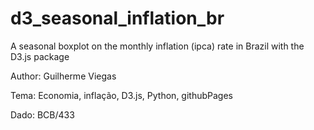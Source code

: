 # d3_seasonal_inflation_br
A seasonal boxplot on the monthly inflation (ipca) rate in Brazil with the D3.js package

Author: Guilherme Viegas

Tema: Economia, inflação, D3.js, Python, githubPages

Dado: BCB/433
